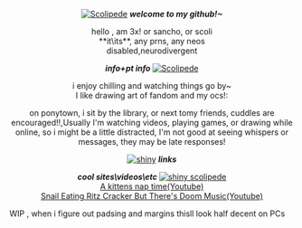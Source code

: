 
<p align=center> <a href="https://files.catbox.moe/gq7ox9.png"><img src="https://files.catbox.moe/i4fsmq.png" alt=" Scolipede"></a> <b> <i> welcome to my github!~ </i> </b></p> <p align=center>
hello , am 3x! or sancho, or scoli <br> **it\its**, any prns, any neos <br> disabled,neurodivergent <br> </p>
 </div>
 <p align=center> <b> <i> info+pt info </i> </b> <a href="https://files.catbox.moe/i4fsmq.png"><img src="https://files.catbox.moe/o9iuz2.png"alt="Scolipede"></a> </p>
<p align=center> i enjoy chilling and watching things go by~
 <br> I like drawing art of fandom and my ocs!:<br>
<p align=center> on ponytown, i sit by the library, or next tomy friends, cuddles are encouraged!!,Usually I'm watching videos, playing games, or drawing while online, so i might be a little distracted, I'm not good at seeing whispers or messages, they may be late responses!</p>

 <p align=center> <a href="https://files.catbox.moe/o9iuz2.png"><img src="https://files.catbox.moe/gq7ox9.png"alt=shiny scolipede></a> <b> <i> links </i></b>

 <p align=center> <b> <i> cool sites\videos\etc</i> </b> <a href="https://files.catbox.moe/t1apdw.png"><img src="https://files.catbox.moe/t1apdw.png"alt="shiny scolipede"></a> <br> <a href="https://youtu.be/Z1UWsBJ5HgU"> A kittens nap time(Youtube)</a> <br> <a href="https://youtu.be/UoYMK1olf4s"> Snail Eating Ritz Cracker But There's Doom Music(Youtube)</a>

 WIP , when i figure out padsing and margins thisll look half decent on PCs 
